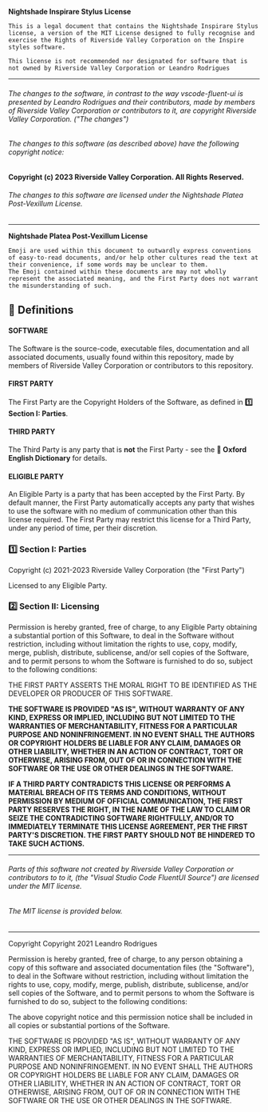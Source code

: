 **Nightshade Inspirare Stylus License**

```
This is a legal document that contains the Nightshade Inspirare Stylus license, a version of the MIT License designed to fully recognise and exercise the Rights of Riverside Valley Corporation on the Inspire styles software.

This license is not recommended nor designated for software that is not owned by Riverside Valley Corporation or Leandro Rodrigues
```

---

###### The changes to the software, in contrast to the way vscode-fluent-ui is presented by Leandro Rodrigues and their contributors, made by members of Riverside Valley Corporation or contributors to it, are copyright Riverside Valley Corporation. ("The changes")

###### The changes to this software (as described above) have the following copyright notice:

**Copyright (c) 2023 Riverside Valley Corporation. All Rights Reserved.**

###### The changes to this software are licensed under the Nightshade Platea Post-Vexillum License.

---

**Nightshade Platea Post-Vexillum License**

```
Emoji are used within this document to outwardly express conventions of easy-to-read documents, and/or help other cultures read the text at their convenience, if some words may be unclear to them.
The Emoji contained within these documents are may not wholly represent the associated meaning, and the First Party does not warrant the misunderstanding of such.
```

## 📖 Definitions

#### **SOFTWARE**

The Software is the source-code, executable files, documentation and all associated documents, usually found within this repository, made by members of Riverside Valley Corporation or contributors to this repository.

#### **FIRST PARTY**

The First Party are the Copyright Holders of the Software, as defined in **1️⃣ Section I: Parties**.

#### **THIRD PARTY**

The Third Party is any party that is **not** the First Party - see the **📖 Oxford English Dictionary** for details.

#### **ELIGIBLE PARTY**

An Eligible Party is a party that has been accepted by the First Party. By default manner, the First Party automatically accepts any party that wishes to use the software with no medium of communication other than this license required. The First Party may restrict this license for a Third Party, under any period of time, per their discretion.

### 1️⃣ Section I: Parties

Copyright (c) 2021-2023 Riverside Valley Corporation (the "First Party")

Licensed to any Eligible Party.

### 2️⃣ Section II: Licensing

Permission is hereby granted, free of charge, to any Eligible Party obtaining a substantial portion
of this Software, to deal in the Software without restriction, including without limitation the rights
to use, copy, modify, merge, publish, distribute, sublicense, and/or sell
copies of the Software, and to permit persons to whom the Software is
furnished to do so, subject to the following conditions:

THE FIRST PARTY ASSERTS THE MORAL RIGHT TO BE IDENTIFIED AS THE DEVELOPER OR PRODUCER OF THIS SOFTWARE.

**THE SOFTWARE IS PROVIDED "AS IS", WITHOUT WARRANTY OF ANY KIND, EXPRESS OR
IMPLIED, INCLUDING BUT NOT LIMITED TO THE WARRANTIES OF MERCHANTABILITY,
FITNESS FOR A PARTICULAR PURPOSE AND NONINFRINGEMENT. IN NO EVENT SHALL THE
AUTHORS OR COPYRIGHT HOLDERS BE LIABLE FOR ANY CLAIM, DAMAGES OR OTHER
LIABILITY, WHETHER IN AN ACTION OF CONTRACT, TORT OR OTHERWISE, ARISING FROM,
OUT OF OR IN CONNECTION WITH THE SOFTWARE OR THE USE OR OTHER DEALINGS IN THE
SOFTWARE.**

**IF A THIRD PARTY CONTRADICTS THIS LICENSE OR PERFORMS A MATERIAL BREACH OF ITS TERMS AND CONDITIONS, WITHOUT PERMISSION BY MEDIUM OF OFFICIAL COMMUNICATION, THE FIRST PARTY RESERVES THE RIGHT, IN THE NAME OF THE LAW TO CLAIM OR SEIZE THE CONTRADICTING SOFTWARE RIGHTFULLY, AND/OR TO IMMEDIATELY TERMINATE THIS LICENSE AGREEMENT, PER THE FIRST PARTY'S DISCRETION. THE FIRST PARTY SHOULD NOT BE HINDERED TO TAKE SUCH ACTIONS.**

---

###### Parts of this software _not_ created by Riverside Valley Corporation or contributors to to it, (the "Visual Studio Code FluentUI Source") are licensed under the MIT license.
###### The MIT license is provided below.

---

Copyright Copyright 2021 Leandro Rodrigues

Permission is hereby granted, free of charge, to any person obtaining a copy
of this software and associated documentation files (the "Software"), to deal
in the Software without restriction, including without limitation the rights
to use, copy, modify, merge, publish, distribute, sublicense, and/or sell
copies of the Software, and to permit persons to whom the Software is
furnished to do so, subject to the following conditions:

The above copyright notice and this permission notice shall be included in all
copies or substantial portions of the Software.

THE SOFTWARE IS PROVIDED "AS IS", WITHOUT WARRANTY OF ANY KIND, EXPRESS OR
IMPLIED, INCLUDING BUT NOT LIMITED TO THE WARRANTIES OF MERCHANTABILITY,
FITNESS FOR A PARTICULAR PURPOSE AND NONINFRINGEMENT. IN NO EVENT SHALL THE
AUTHORS OR COPYRIGHT HOLDERS BE LIABLE FOR ANY CLAIM, DAMAGES OR OTHER
LIABILITY, WHETHER IN AN ACTION OF CONTRACT, TORT OR OTHERWISE, ARISING FROM,
OUT OF OR IN CONNECTION WITH THE SOFTWARE OR THE USE OR OTHER DEALINGS IN THE
SOFTWARE.
